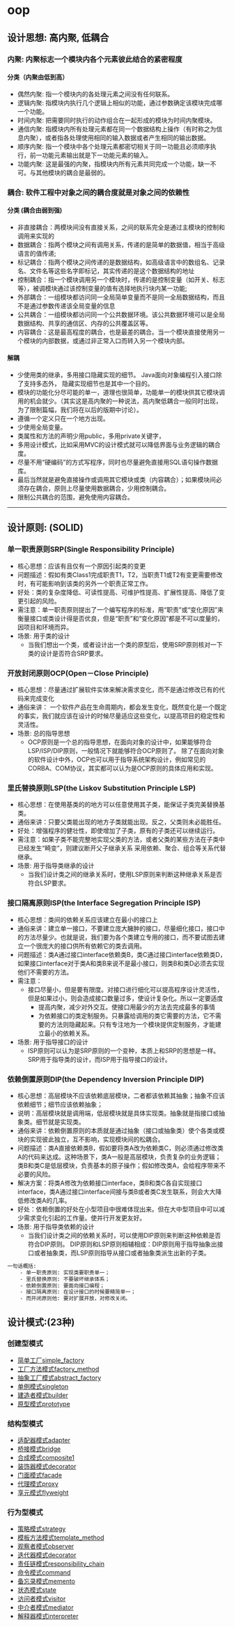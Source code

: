 # oop

## 设计思想: 高内聚, 低耦合

### 内聚: 内聚标志一个模块内各个元素彼此结合的紧密程度

#### 分类（内聚由低到高）

- 偶然内聚: 指一个模块内的各处理元素之间没有任何联系。
- 逻辑内聚: 指模块内执行几个逻辑上相似的功能，通过参数确定该模块完成哪一个功能。
- 时间内聚: 把需要同时执行的动作组合在一起形成的模块为时间内聚模块。
- 通信内聚: 指模块内所有处理元素都在同一个数据结构上操作（有时称之为信息内聚），或者指各处理使用相同的输入数据或者产生相同的输出数据。
- 顺序内聚: 指一个模块中各个处理元素都密切相关于同一功能且必须顺序执行，前一功能元素输出就是下一功能元素的输入。
- 功能内聚: 这是最强的内聚，指模块内所有元素共同完成一个功能，缺一不可。与其他模块的耦合是最弱的。

### 耦合: 软件工程中对象之间的耦合度就是对象之间的依赖性

#### 分类 (耦合由弱到强)

- 非直接耦合：两模块间没有直接关系，之间的联系完全是通过主模块的控制和调用来实现的 　
- 数据耦合：指两个模块之间有调用关系，传递的是简单的数据值，相当于高级语言的值传递;　 
- 标记耦合：指两个模块之间传递的是数据结构，如高级语言中的数组名、记录名、文件名等这些名字即标记，其实传递的是这个数据结构的地址　 
- 控制耦合：指一个模块调用另一个模块时，传递的是控制变量（如开关、标志等），被调模块通过该控制变量的值有选择地执行块内某一功能;　 
- 外部耦合：一组模块都访问同一全局简单变量而不是同一全局数据结构，而且不是通过参数传递该全局变量的信息 　
- 公共耦合：一组模块都访问同一个公共数据环境。该公共数据环境可以是全局数据结构、共享的通信区、内存的公共覆盖区等。　 
- 内容耦合：这是最高程度的耦合，也是最差的耦合。当一个模块直接使用另一个模块的内部数据，或通过非正常入口而转入另一个模块内部。

#### 解耦

- 少使用类的继承，多用接口隐藏实现的细节。 Java面向对象编程引入接口除了支持多态外， 隐藏实现细节也是其中一个目的。
- 模块的功能化分尽可能的单一，道理也很简单，功能单一的模块供其它模块调用的机会就少。（其实这是高内聚的一种说法，高内聚低耦合一般同时出现，为了限制篇幅，我们将在以后的版期中讨论）。
- 遵循一个定义只在一个地方出现。
- 少使用全局变量。
- 类属性和方法的声明少用public，多用private关键字，
- 多用设计模式，比如采用MVC的设计模式就可以降低界面与业务逻辑的耦合度。
- 尽量不用“硬编码”的方式写程序，同时也尽量避免直接用SQL语句操作数据库。
- 最后当然就是避免直接操作或调用其它模块或类（内容耦合）；如果模块间必须存在耦合，原则上尽量使用数据耦合，少用控制耦合。  
- 限制公共耦合的范围，避免使用内容耦合。

---

## 设计原则: (SOLID)

### 单一职责原则SRP(Single Responsibility Principle)

- 核心思想：应该有且仅有一个原因引起类的变更
- 问题描述：假如有类Class1完成职责T1，T2，当职责T1或T2有变更需要修改时，有可能影响到该类的另外一个职责正常工作。
- 好处：类的复杂度降低、可读性提高、可维护性提高、扩展性提高、降低了变更引起的风险。
- 需注意：单一职责原则提出了一个编写程序的标准，用“职责”或“变化原因”来衡量接口或类设计得是否优良，但是“职责”和“变化原因”都是不可以度量的，因项目和环境而异。
- 场景: 用于类的设计
  - 当我们想出一个类，或者设计出一个类的原型后，使用SRP原则核对一下类的设计是否符合SRP要求。

### 开放封闭原则OCP(Open－Close Principle)

- 核心思想：尽量通过扩展软件实体来解决需求变化，而不是通过修改已有的代码来完成变化
- 通俗来讲： 一个软件产品在生命周期内，都会发生变化，既然变化是一个既定的事实，我们就应该在设计的时候尽量适应这些变化，以提高项目的稳定性和灵活性。
- 场景: 总的指导思想
  - OCP原则是一个总的指导思想，在面向对象的设计中，如果能够符合LSP/ISP/DIP原则，一般情况下就能够符合OCP原则了。 除了在面向对象的软件设计中外，OCP也可以用于指导系统架构设计，例如常见的CORBA、COM协议，其实都可以认为是OCP原则的具体应用和实现。

### 里氏替换原则LSP(the Liskov Substitution Principle LSP)

- 核心思想：在使用基类的的地方可以任意使用其子类，能保证子类完美替换基类。
- 通俗来讲：只要父类能出现的地方子类就能出现。反之，父类则未必能胜任。
- 好处：增强程序的健壮性，即使增加了子类，原有的子类还可以继续运行。
- 需注意：如果子类不能完整地实现父类的方法，或者父类的某些方法在子类中已经发生“畸变”，则建议断开父子继承关系 采用依赖、聚合、组合等关系代替继承。
- 场景: 用于指导类继承的设计
  - 当我们设计类之间的继承关系时，使用LSP原则来判断这种继承关系是否符合LSP要求。

### 接口隔离原则ISP(the Interface Segregation Principle ISP)

- 核心思想：类间的依赖关系应该建立在最小的接口上
- 通俗来讲：建立单一接口，不要建立庞大臃肿的接口，尽量细化接口，接口中的方法尽量少。也就是说，我们要为各个类建立专用的接口，而不要试图去建立一个很庞大的接口供所有依赖它的类去调用。
- 问题描述：类A通过接口interface依赖类B，类C通过接口interface依赖类D，如果接口interface对于类A和类B来说不是最小接口，则类B和类D必须去实现他们不需要的方法。
- 需注意：
  - 接口尽量小，但是要有限度。对接口进行细化可以提高程序设计灵活性，但是如果过小，则会造成接口数量过多，使设计复杂化。所以一定要适度
    - 提高内聚，减少对外交互。使接口用最少的方法去完成最多的事情
    - 为依赖接口的类定制服务。只暴露给调用的类它需要的方法，它不需要的方法则隐藏起来。只有专注地为一个模块提供定制服务，才能建立最小的依赖关系。
- 场景: 用于指导接口的设计
  - ISP原则可以认为是SRP原则的一个变种，本质上和SRP的思想是一样。SRP用于指导类的设计，而ISP用于指导接口的设计。

### 依赖倒置原则DIP(the Dependency Inversion Principle DIP)

- 核心思想：高层模块不应该依赖底层模块，二者都该依赖其抽象；抽象不应该依赖细节；细节应该依赖抽象；
- 说明：高层模块就是调用端，低层模块就是具体实现类。抽象就是指接口或抽象类。细节就是实现类。
- 通俗来讲：依赖倒置原则的本质就是通过抽象（接口或抽象类）使个各类或模块的实现彼此独立，互不影响，实现模块间的松耦合。
- 问题描述：类A直接依赖类B，假如要将类A改为依赖类C，则必须通过修改类A的代码来达成。这种场景下，类A一般是高层模块，负责复杂的业务逻辑；类B和类C是低层模块，负责基本的原子操作；假如修改类A，会给程序带来不必要的风险。
- 解决方案：将类A修改为依赖接口interface，类B和类C各自实现接口interface，类A通过接口interface间接与类B或者类C发生联系，则会大大降低修改类A的几率。
- 好处：依赖倒置的好处在小型项目中很难体现出来。但在大中型项目中可以减少需求变化引起的工作量。使并行开发更友好。
- 场景: 用于指导类依赖的设计
  - 当我们设计类之间的依赖关系时，可以使用DIP原则来判断这种依赖是否符合DIP原则。 DIP原则和LSP原则相辅相成：DIP原则用于指导抽象出接口或者抽象类，而LSP原则指导从接口或者抽象类派生出新的子类。

```bash
一句话概括:
    - 单一职责原则: 实现类要职责单一；
    - 里氏替换原则: 不要破坏继承体系；
    - 依赖倒置原则: 要面向接口编程；
    - 接口隔离原则: 在设计接口的时候要精简单一；
    - 而开闭原则他: 要对扩展开放，对修改关闭。
```

## 设计模式:(23种)

### 创建型模式

- [简单工厂simple_factory](src/php_design_patterns/simple_factory/simple_factory.php)
- [工厂方法模式factory_method](src/php_design_patterns/factory_method/factory_method.php)
- [抽象工厂模式abstract_factory](src/php_design_patterns/abstract_factory/abstract_factory.php)
- [单例模式singleton](src/php_design_patterns/singleton/mysql_singleton.php)
- [建造者模式builder](src/php_design_patterns/builder/builder.php)
- [原型模式prototype](src/php_design_patterns/prototype/prototype.php)  

### 结构型模式

- [适配器模式adapter](src/php_design_patterns/adapter/adapter.php)
- [桥接模式bridge](src/php_design_patterns/bridge/bridge.php)
- [合成模式composite1](src/php_design_patterns/composite/composite.php)
- [装饰器模式decorator](src/php_design_patterns/decorator/decorator.php)
- [门面模式facade](src/php_design_patterns/facade/facade.php)
- [代理模式proxy](src/php_design_patterns/proxy/proxy.php)
- [享元模式flyweight](src/php_design_patterns/flyweight/flyweight.php)

### 行为型模式

- [策略模式strategy](src/php_design_patterns/strategy/strategy.php)
- [模板方法模式template_method](src/php_design_patterns/template_method/template_method.php)
- [观察者模式observer](src/php_design_patterns/observer/observer.php)
- [迭代器模式decorator](src/php_design_patterns/decorator/decorator.php)
- [责任链模式responsibility_chain](src/php_design_patterns/responsibility_chain/responsibility_chain.php)
- [命令模式command](src/php_design_patterns/command/command.php)
- [备忘录模式memento](src/php_design_patterns/memento/memento.php)
- [状态模式state](src/php_design_patterns/state/state.php)
- [访问者模式visitor](src/php_design_patterns/visitor/visitor.php)
- [中介者模式mediator](src/php_design_patterns/mediator/mediator.php)
- [解释器模式interpreter](src/php_design_patterns/interpreter/interpreter.php)
